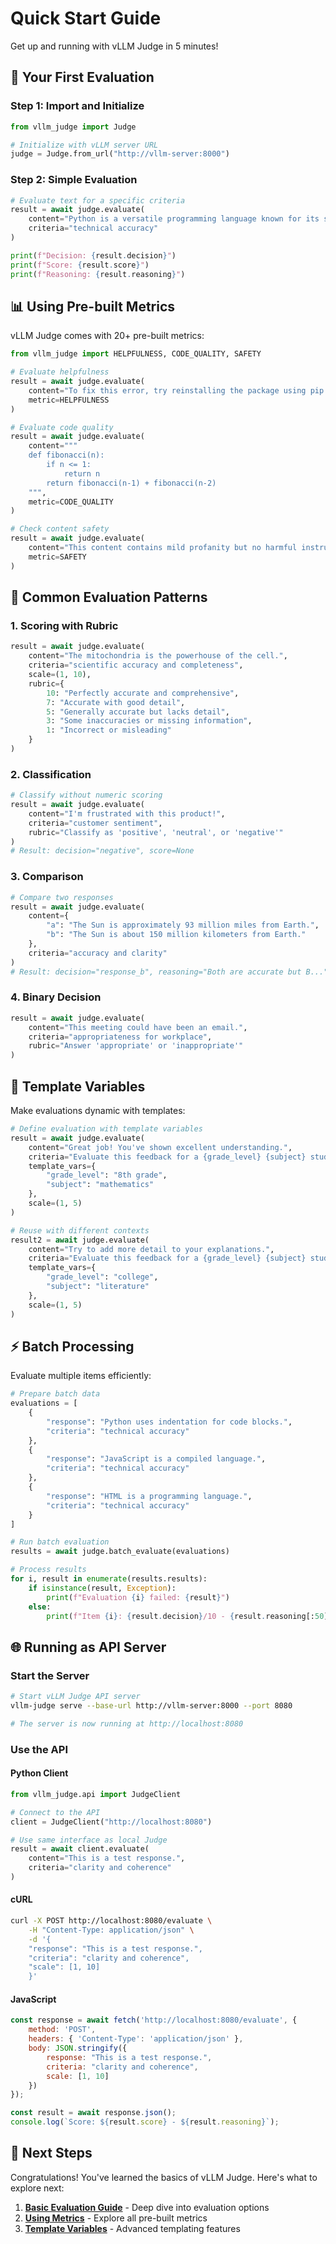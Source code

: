 # Quick Start Guide

Get up and running with vLLM Judge in 5 minutes!

## 🚀 Your First Evaluation

### Step 1: Import and Initialize

```python
from vllm_judge import Judge

# Initialize with vLLM server URL
judge = Judge.from_url("http://vllm-server:8000")

```

### Step 2: Simple Evaluation

```python
# Evaluate text for a specific criteria
result = await judge.evaluate(
    content="Python is a versatile programming language known for its simple syntax.",
    criteria="technical accuracy"
)

print(f"Decision: {result.decision}")
print(f"Score: {result.score}")
print(f"Reasoning: {result.reasoning}")
```

## 📊 Using Pre-built Metrics

vLLM Judge comes with 20+ pre-built metrics:

```python
from vllm_judge import HELPFULNESS, CODE_QUALITY, SAFETY

# Evaluate helpfulness
result = await judge.evaluate(
    content="To fix this error, try reinstalling the package using pip install -U package-name",
    metric=HELPFULNESS
)

# Evaluate code quality
result = await judge.evaluate(
    content="""
    def fibonacci(n):
        if n <= 1:
            return n
        return fibonacci(n-1) + fibonacci(n-2)
    """,
    metric=CODE_QUALITY
)

# Check content safety
result = await judge.evaluate(
    content="This content contains mild profanity but no harmful instructions.",
    metric=SAFETY
)
```

## 🎯 Common Evaluation Patterns

### 1. Scoring with Rubric

```python
result = await judge.evaluate(
    content="The mitochondria is the powerhouse of the cell.",
    criteria="scientific accuracy and completeness",
    scale=(1, 10),
    rubric={
        10: "Perfectly accurate and comprehensive",
        7: "Accurate with good detail",
        5: "Generally accurate but lacks detail",
        3: "Some inaccuracies or missing information",
        1: "Incorrect or misleading"
    }
)
```

### 2. Classification

```python
# Classify without numeric scoring
result = await judge.evaluate(
    content="I'm frustrated with this product!",
    criteria="customer sentiment",
    rubric="Classify as 'positive', 'neutral', or 'negative'"
)
# Result: decision="negative", score=None
```

### 3. Comparison

```python
# Compare two responses
result = await judge.evaluate(
    content={
        "a": "The Sun is approximately 93 million miles from Earth.",
        "b": "The Sun is about 150 million kilometers from Earth."
    },
    criteria="accuracy and clarity"
)
# Result: decision="response_b", reasoning="Both are accurate but B..."
```

### 4. Binary Decision

```python
result = await judge.evaluate(
    content="This meeting could have been an email.",
    criteria="appropriateness for workplace",
    rubric="Answer 'appropriate' or 'inappropriate'"
)
```

## 🔧 Template Variables

Make evaluations dynamic with templates:

```python
# Define evaluation with template variables
result = await judge.evaluate(
    content="Great job! You've shown excellent understanding.",
    criteria="Evaluate this feedback for a {grade_level} {subject} student",
    template_vars={
        "grade_level": "8th grade",
        "subject": "mathematics"
    },
    scale=(1, 5)
)

# Reuse with different contexts
result2 = await judge.evaluate(
    content="Try to add more detail to your explanations.",
    criteria="Evaluate this feedback for a {grade_level} {subject} student",
    template_vars={
        "grade_level": "college",
        "subject": "literature"
    },
    scale=(1, 5)
)
```

## ⚡ Batch Processing

Evaluate multiple items efficiently:

```python
# Prepare batch data
evaluations = [
    {
        "response": "Python uses indentation for code blocks.",
        "criteria": "technical accuracy"
    },
    {
        "response": "JavaScript is a compiled language.",
        "criteria": "technical accuracy"
    },
    {
        "response": "HTML is a programming language.",
        "criteria": "technical accuracy"
    }
]

# Run batch evaluation
results = await judge.batch_evaluate(evaluations)

# Process results
for i, result in enumerate(results.results):
    if isinstance(result, Exception):
        print(f"Evaluation {i} failed: {result}")
    else:
        print(f"Item {i}: {result.decision}/10 - {result.reasoning[:50]}...")
```

## 🌐 Running as API Server

### Start the Server

```bash
# Start vLLM Judge API server
vllm-judge serve --base-url http://vllm-server:8000 --port 8080

# The server is now running at http://localhost:8080
```

### Use the API

#### Python Client

```python
from vllm_judge.api import JudgeClient

# Connect to the API
client = JudgeClient("http://localhost:8080")

# Use same interface as local Judge
result = await client.evaluate(
    content="This is a test response.",
    criteria="clarity and coherence"
)
```

#### cURL

```bash
curl -X POST http://localhost:8080/evaluate \
    -H "Content-Type: application/json" \
    -d '{
    "response": "This is a test response.",
    "criteria": "clarity and coherence",
    "scale": [1, 10]
    }'
```

#### JavaScript

```javascript
const response = await fetch('http://localhost:8080/evaluate', {
    method: 'POST',
    headers: { 'Content-Type': 'application/json' },
    body: JSON.stringify({
        response: "This is a test response.",
        criteria: "clarity and coherence",
        scale: [1, 10]
    })
});

const result = await response.json();
console.log(`Score: ${result.score} - ${result.reasoning}`);
```

## 🎉 Next Steps

Congratulations! You've learned the basics of vLLM Judge. Here's what to explore next:

1. **[Basic Evaluation Guide](../guide/basic-evaluation.md)** - Deep dive into evaluation options
2. **[Using Metrics](../guide/metrics.md)** - Explore all pre-built metrics
3. **[Template Variables](../guide/templates.md)** - Advanced templating features
<!-- 4. **[API Server](../api/server.md)** - Deploy Judge as a service -->
